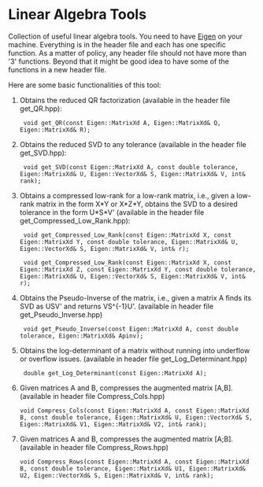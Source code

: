 Linear Algebra Tools
====================

Collection of useful linear algebra tools. You need to have [Eigen](http://eigen.tuxfamily.org/) on your machine. Everything is in the header file and each has one specific function. As a matter of policy, any header file should not have more than '3' functions. Beyond that it might be good idea to have some of the functions in a new header file.

Here are some basic functionalities of this tool:

1. Obtains the reduced QR factorization (available in the header file get_QR.hpp):

		void get_QR(const Eigen::MatrixXd A, Eigen::MatrixXd& Q, Eigen::MatrixXd& R);

2. Obtains the reduced SVD to any tolerance (available in the header file get_SVD.hpp):

		void get_SVD(const Eigen::MatrixXd A, const double tolerance, Eigen::MatrixXd& U, Eigen::VectorXd& S, Eigen::MatrixXd& V, int& rank);

3. Obtains a compressed low-rank for a low-rank matrix, i.e., given a low-rank matrix in the form X\*Y or X\*Z\*Y, obtains the SVD to a desired tolerance in the form U\*S\*V' (available in the header file get_Compressed_Low_Rank.hpp):

		void get_Compressed_Low_Rank(const Eigen::MatrixXd X, const Eigen::MatrixXd Y, const double tolerance, Eigen::MatrixXd& U, Eigen::VectorXd& S, Eigen::MatrixXd& V, int& r);
		
		void get_Compressed_Low_Rank(const Eigen::MatrixXd X, const Eigen::MatrixXd Z, const Eigen::MatrixXd Y, const double tolerance, Eigen::MatrixXd& U, Eigen::VectorXd& S, Eigen::MatrixXd& V, int& r);

4. Obtains the Pseudo-Inverse of the matrix, i.e., given a matrix A finds its SVD as USV' and returns VS^{-1}U'. (available in header file get_Pseudo_Inverse.hpp)

		void get_Pseudo_Inverse(const Eigen::MatrixXd A, const double tolerance, Eigen::MatrixXd& Apinv);

5. Obtains the log-determinant of a matrix without running into underflow or overflow issues. (available in header file get_Log_Determinant.hpp)

		double get_Log_Determinant(const Eigen::MatrixXd A);

6.  Given matrices A and B, compresses the augmented matrix [A,B]. (available in header file Compress_Cols.hpp)

		void Compress_Cols(const Eigen::MatrixXd A, const Eigen::MatrixXd B, const double tolerance, Eigen::MatrixXd& U, Eigen::VectorXd& S, Eigen::MatrixXd& V1, Eigen::MatrixXd& V2, int& rank);
		
7.	Given matrices A and B, compresses the augmented matrix [A;B]. (available in header file Compress_Rows.hpp)

		void Compress_Rows(const Eigen::MatrixXd A, const Eigen::MatrixXd B, const double tolerance, Eigen::MatrixXd& U1, Eigen::MatrixXd& U2, Eigen::VectorXd& S, Eigen::MatrixXd& V, int& rank);